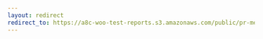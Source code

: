 ```yaml
---
layout: redirect
redirect_to: https://a8c-woo-test-reports.s3.amazonaws.com/public/pr-merge/38587/api/index.html
---
```

